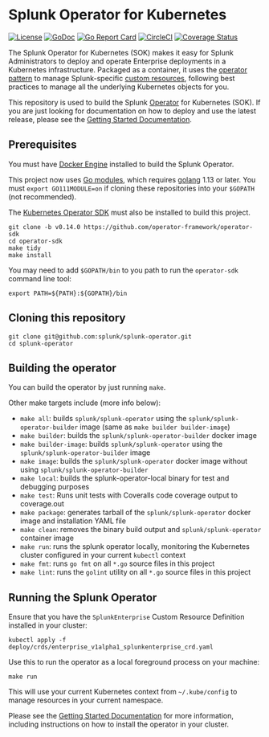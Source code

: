 # Splunk Operator for Kubernetes

[![License](https://img.shields.io/:license-apache-blue.svg)](http://www.apache.org/licenses/LICENSE-2.0.html)
[![GoDoc](https://godoc.org/github.com/splunk/splunk-operator?status.svg)](https://godoc.org/github.com/splunk/splunk-operator)
[![Go Report Card](https://goreportcard.com/badge/github.com/splunk/splunk-operator)](https://goreportcard.com/report/github.com/splunk/splunk-operator)
[![CircleCI](https://circleci.com/gh/splunk/splunk-operator/tree/develop.svg?style=shield)](https://circleci.com/gh/splunk/splunk-operator/tree/develop)
[![Coverage Status](https://coveralls.io/repos/github/splunk/splunk-operator/badge.svg?branch=develop)](https://coveralls.io/github/splunk/splunk-operator?branch=develop)

The Splunk Operator for Kubernetes (SOK) makes it easy for Splunk
Administrators to deploy and operate Enterprise deployments in a Kubernetes
infrastructure. Packaged as a container, it uses the
[operator pattern](https://kubernetes.io/docs/concepts/extend-kubernetes/operator/)
to manage Splunk-specific [custom resources](https://kubernetes.io/docs/concepts/extend-kubernetes/api-extension/custom-resources/),
following best practices to manage all the underlying Kubernetes objects for you. 

This repository is used to build the Splunk
[Operator](https://kubernetes.io/docs/concepts/extend-kubernetes/operator/)
for Kubernetes (SOK). If you are just looking for documentation on how to
deploy and use the latest release, please see the
[Getting Started Documentation](docs/README.md).


## Prerequisites 

You must have [Docker Engine](https://docs.docker.com/install/) installed to
build the Splunk Operator.

This project now uses [Go modules](https://blog.golang.org/using-go-modules),
which requires [golang](https://golang.org/doc/install) 1.13 or later.
You must `export GO111MODULE=on` if cloning these repositories into your
`$GOPATH` (not recommended).

The [Kubernetes Operator SDK](https://github.com/operator-framework/operator-sdk)
must also be installed to build this project.

```
git clone -b v0.14.0 https://github.com/operator-framework/operator-sdk
cd operator-sdk
make tidy
make install
```

You may need to add `$GOPATH/bin` to you path to run the `operator-sdk`
command line tool:

```
export PATH=${PATH}:${GOPATH}/bin
```


## Cloning this repository

```
git clone git@github.com:splunk/splunk-operator.git
cd splunk-operator
```


## Building the operator

You can build the operator by just running `make`.

Other make targets include (more info below):

* `make all`: builds `splunk/splunk-operator` using the `splunk/splunk-operator-builder` image (same as `make builder builder-image`)
* `make builder`: builds the `splunk/splunk-operator-builder` docker image
* `make builder-image`: builds `splunk/splunk-operator` using the `splunk/splunk-operator-builder` image
* `make image`: builds the `splunk/splunk-operator` docker image without using `splunk/splunk-operator-builder`
* `make local`: builds the splunk-operator-local binary for test and debugging purposes
* `make test`: Runs unit tests with Coveralls code coverage output to coverage.out
* `make package`: generates tarball of the `splunk/splunk-operator` docker image and installation YAML file
* `make clean`: removes the binary build output and `splunk/splunk-operator` container image
* `make run`: runs the splunk operator locally, monitoring the Kubernetes cluster configured in your current `kubectl` context
* `make fmt`: runs `go fmt` on all `*.go` source files in this project
* `make lint`: runs the `golint` utility on all `*.go` source files in this project


## Running the Splunk Operator

Ensure that you have the `SplunkEnterprise` Custom Resource Definition installed
in your cluster:

```
kubectl apply -f deploy/crds/enterprise_v1alpha1_splunkenterprise_crd.yaml
```

Use this to run the operator as a local foreground process on your machine:

```
make run
```

This will use your current Kubernetes context from `~/.kube/config` to manage
resources in your current namespace.

Please see the [Getting Started Documentation](docs/README.md) for more
information, including instructions on how to install the operator in your
cluster.
